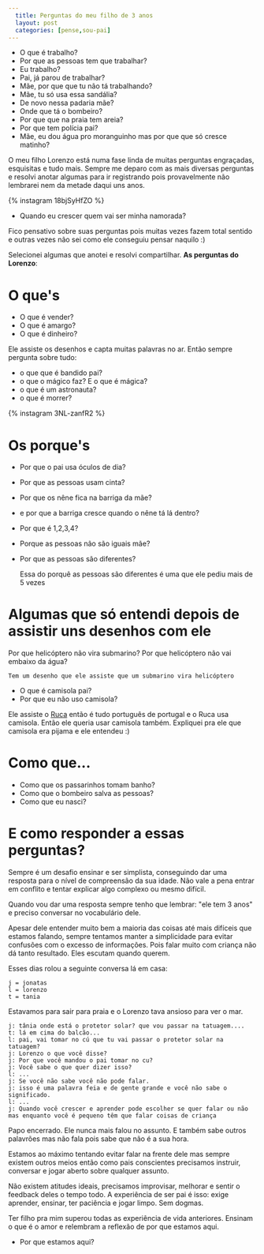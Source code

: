 ```yaml
---
  title: Perguntas do meu filho de 3 anos
  layout: post
  categories: [pense,sou-pai]
---
```


- O que é trabalho?
- Por que as pessoas tem que trabalhar?
- Eu trabalho?
- Pai, já parou de trabalhar?
- Mãe, por que que tu não tá trabalhando?
- Mãe, tu só usa essa sandália?
- De novo nessa padaria mãe?
- Onde que tá o bombeiro?
- Por que que na praia tem areia?
- Por que tem polícia pai?
- Mãe, eu dou água pro moranguinho mas por que que só cresce matinho?

O meu filho Lorenzo está numa fase linda de muitas perguntas engraçadas, esquisitas e tudo mais.  Sempre me deparo com as mais diversas perguntas e resolvi anotar algumas para ir registrando pois provavelmente não lembrarei nem da metade daqui uns anos.

{% instagram 18bjSyHfZO %}

- Quando eu crescer quem vai ser minha namorada?

Fico pensativo sobre suas perguntas pois muitas vezes fazem total sentido e outras vezes não sei como ele conseguiu pensar naquilo :)

Selecionei algumas que anotei e resolvi compartilhar. **As perguntas do Lorenzo**:

# O que's

- O que é vender?
- O que é amargo?
- O que é dinheiro?

Ele assiste os desenhos e capta muitas palavras no ar. Então sempre pergunta sobre tudo:

- o que que é bandido pai?
- o que o mágico faz? E o que é mágica?
- o que é um astronauta?
- o que é morrer?

{% instagram 3NL-zanfR2 %}

# Os porque's

- Por que o pai usa óculos de dia?
- Por que as pessoas usam cinta?

-  Por que os nêne fica na barriga da mãe?
 -  e por que a barriga cresce quando o nêne tá lá dentro?

-  Por que é 1,2,3,4?

- Porque as pessoas não são iguais mãe?

- Por que as pessoas são diferentes?

    Essa do porquê as pessoas são diferentes é uma que ele pediu mais de 5 vezes

# Algumas que só entendi depois de assistir uns desenhos com ele

Por que helicóptero não vira submarino?
Por que helicóptero não vai embaixo da água?

    Tem um desenho que ele assiste que um submarino vira helicóptero

- O que é camisola pai?
- Por que eu não uso camisola?

Ele assiste o [Ruca](https://www.google.com.br/search?q=ruca+youtube) então é tudo português de portugal e o Ruca usa camisola. Então ele queria usar camisola também. Expliquei pra ele que camisola era pijama e ele entendeu :)

# Como que...

- Como que os passarinhos tomam banho?
- Como que o bombeiro salva as pessoas?
- Como que eu nasci?

# E como responder a essas perguntas?

Sempre é um desafio ensinar e ser simplista, conseguindo dar uma resposta para o nível de compreensão da sua idade. Não vale a pena entrar em conflito e tentar explicar algo complexo ou mesmo difícil.

Quando vou dar uma resposta sempre tenho que lembrar: "ele tem 3 anos" e preciso conversar no vocabulário dele.

Apesar dele entender muito bem a maioria das coisas até mais difíceis que estamos falando, sempre tentamos manter a simplicidade para evitar confusões com o excesso de informações. Pois falar muito com criança não dá tanto resultado. Eles escutam quando querem.

Esses dias rolou a seguinte conversa lá em casa:

    j = jonatas
    l = lorenzo
    t = tania

Estavamos para sair para praia e o Lorenzo tava ansioso para ver o mar.

    j: tânia onde está o protetor solar? que vou passar na tatuagem....
    t: lá em cima do balcão...
    l: pai, vai tomar no cú que tu vai passar o protetor solar na tatuagem?
    j: Lorenzo o que você disse?
    j: Por que você mandou o pai tomar no cu?
    j: Você sabe o que quer dizer isso?
    l: ...
    j: Se você não sabe você não pode falar.
    j: isso é uma palavra feia e de gente grande e você não sabe o significado.
    l: ...
    j: Quando você crescer e aprender pode escolher se quer falar ou não mas enquanto você é pequeno têm que falar coisas de criança

Papo encerrado. Ele nunca mais falou no assunto. E também sabe outros palavrões mas não fala pois sabe que não é a sua hora.

Estamos ao máximo tentando evitar falar na frente dele mas sempre existem outros meios então como pais conscientes precisamos instruir, conversar e jogar aberto sobre qualquer assunto.

Não existem atitudes ideais, precisamos improvisar, melhorar e sentir o feedback deles o tempo todo. A experiência de ser pai é isso: exige aprender, ensinar, ter paciência e jogar limpo. Sem dogmas.

Ter filho pra mim superou todas as experiência de vida anteriores. Ensinam o que é o amor e relembram a reflexão de por que estamos aqui.

- Por que estamos aqui?
